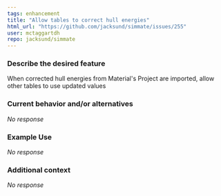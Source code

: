 ```yaml
---
tags: enhancement
title: "Allow tables to correct hull energies"
html_url: "https://github.com/jacksund/simmate/issues/255"
user: mctaggartdh
repo: jacksund/simmate
---
```


### Describe the desired feature

When corrected hull energies from Material's Project are imported, allow other tables to use updated values

### Current behavior and/or alternatives

_No response_

### Example Use

_No response_

### Additional context

_No response_